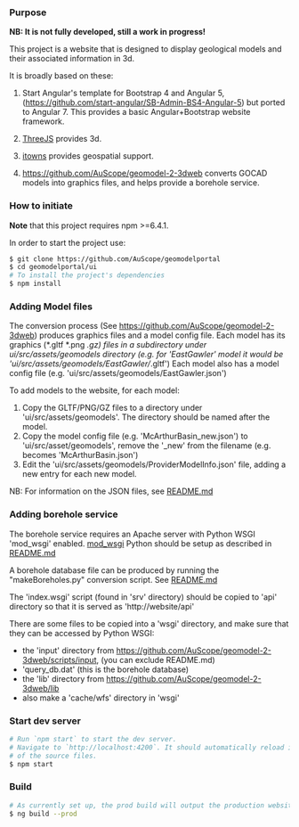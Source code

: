 
### Purpose

**NB: It is not fully developed, still a work in progress!**

This project is a website that is designed to display geological models and their associated information in 3d.

It is broadly based on these:

1. Start Angular's template for Bootstrap 4 and Angular 5, (https://github.com/start-angular/SB-Admin-BS4-Angular-5) but ported to Angular 7. This provides a basic Angular+Bootstrap website framework.

2. [ThreeJS](https://threejs.org/) provides 3d.

3. [itowns](http://www.itowns-project.org/) provides geospatial support.

4. <https://github.com/AuScope/geomodel-2-3dweb> converts GOCAD models into graphics files, and helps provide a borehole service.


### How to initiate
**Note** that this project requires npm >=6.4.1.

In order to start the project use:
```bash
$ git clone https://github.com/AuScope/geomodelportal
$ cd geomodelportal/ui
# To install the project's dependencies
$ npm install
```

### Adding Model files
The conversion process (See <https://github.com/AuScope/geomodel-2-3dweb>) produces graphics 
files and a model config file.
Each model has its graphics (*.gltf *.png *.gz) files in a subdirectory under ui/src/assets/geomodels
directory (e.g. for 'EastGawler' model it would be 'ui/src/assets/geomodels/EastGawler/*.gltf')
Each model also has a model config file (e.g. 'ui/src/assets/geomodels/EastGawler.json')

To add models to the website, for each model:
1. Copy the GLTF/PNG/GZ files to a directory under 'ui/src/assets/geomodels'. The directory should be
named after the model.
2. Copy the model config file (e.g. 'McArthurBasin_new.json') to 'ui/src/asset/geomodels', remove
the '_new' from the filename (e.g. becomes  'McArthurBasin.json')
3. Edit the 'ui/src/assets/geomodels/ProviderModelInfo.json' file, adding a new entry for each new model.

NB: For information on the JSON files, see [README.md](ui/src/assets/geomodels/README.md)

### Adding borehole service
The borehole service requires an Apache server with Python WSGI 'mod_wsgi' enabled. [mod_wsgi](https://modwsgi.readthedocs.io/en/develop/) Python should be setup as described in [README.md](https://github.com/AuScope/geomodel-2-3dweb/blob/master/README.md)

A borehole database file can be produced by running the "makeBoreholes.py" conversion script. See [README.md](https://github.com/AuScope/geomodel-2-3dweb/blob/master/lib/README.md)

The 'index.wsgi' script (found in 'srv' directory) should be copied to 'api' directory so that it is served as 'http://website/api'

There are some files to be copied into a 'wsgi' directory, and make sure that they can be accessed by Python WSGI:

 * the 'input' directory from https://github.com/AuScope/geomodel-2-3dweb/scripts/input, (you can exclude README.md)
 * 'query_db.dat' (this is the borehole database)
 * the 'lib' directory from https://github.com/AuScope/geomodel-2-3dweb/lib
 * also make a 'cache/wfs' directory in 'wsgi'

### Start dev server
```bash
# Run `npm start` to start the dev server.
# Navigate to `http://localhost:4200`. It should automatically reload if you change any 
# of the source files.
$ npm start
```

### Build
```bash
# As currently set up, the prod build will output the production website files to `dist` directory
$ ng build --prod
```
